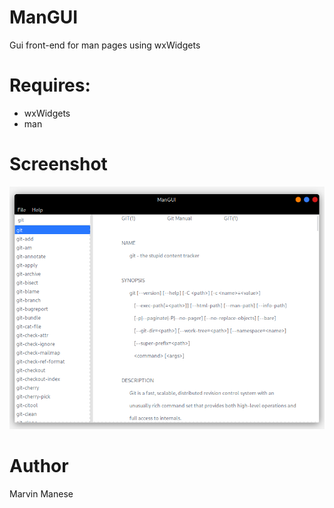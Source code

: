# ManGUI
Gui front-end for man pages using wxWidgets

# Requires:
* wxWidgets
* man

# Screenshot
![screenshot](screenshot/screenshot01.png)

# Author
Marvin Manese